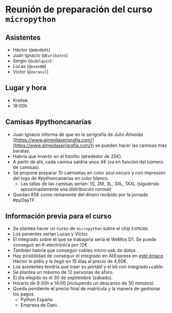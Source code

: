 # Reunión de preparación del curso `micropython`

## Asistentes

- Héctor (`@m0n0b0t`)
- Juan Ignacio (`@Euribates`)
- Sergio (`@sdelquin`)
- Lucas (`@enenNN`)
- Víctor (`@zerasul`)

## Lugar y hora

- Kreitek
- 18:00h

## Camisas #pythoncanarias

- Juan Ignacio informa de que en la serigrafía de *Julio Almeida* ([https://www.almeidaserigrafia.com/](https://www.almeidaserigrafia.com/)) se pueden hacer las camisas más baratas.
- Habría que invertir en el fotolito (alrededor de 25€).
- A partir de ahí, cada camisa saldría unos 4€ (va en función del número de camisas).
- Se propone preparar 10 camisetas en color azul oscuro y con impresión del logo de #pythoncanarias en color blanco.
    - Las tallas de las camisas serían: 1S, 2M, 3L, 3XL, 1XXL (siguiendo aproximadamente una distribución normal)
- Quedan 65€ como remanente del dinero recibido por la jornada #pyDayTF.

## Información previa para el curso

- Se plantea hacer un curso de `micropython` sobre el chip `ESP8266`.
- Los ponentes serían Lucas y Víctor.
- El integrado sobre el que se trabajaría sería el WeMos D1. Se puede conseguir en K-electrónica por 12€.
- También habría que conseguir cables micro-usb de *datos*.
- Hay posibilidad de conseguir el integrado en AliExpress en [este enlace](https://es.aliexpress.com/item/Wireless-module-NodeMcu-Lua-WIFI-Internet-of-Things-development-board-based-ESP8266-CP2102-with-pcb-Antenna/32716714257.html?spm=2114.13010608.0.0.eDxYIN). Héctor lo pidió y le llegó en 15 días al precio de 4,60€. 
- Los asistentes tendría que traer su portátil y el kit con integrado+cable.
- Se plantea un máximo de 12 personas de aforo.
- El día elegido es el 30 de septiembre (sábado).
- Horario de 9:30h a 14:00 (incluyendo un descanso de 30 minutos).
- Queda pendiente el precio final de matrícula y la manera de gestionar los pagos.
    - Python España.
    - Empresa de Dani.
